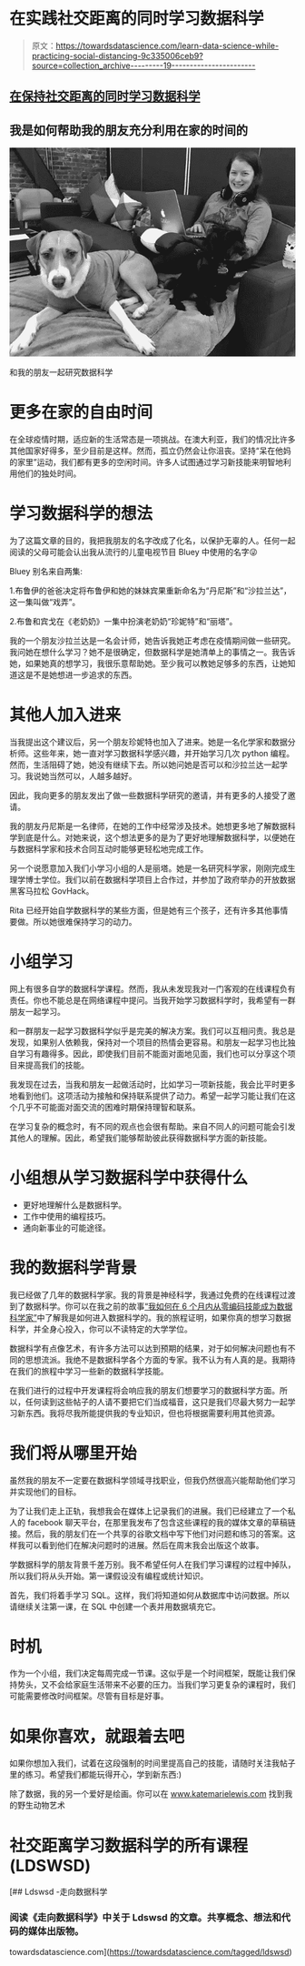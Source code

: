 # 在实践社交距离的同时学习数据科学

> 原文：<https://towardsdatascience.com/learn-data-science-while-practicing-social-distancing-9c335006ceb9?source=collection_archive---------19----------------------->

## [在保持社交距离的同时学习数据科学](https://towardsdatascience.com/tagged/ldswsd)

## 我是如何帮助我的朋友充分利用在家的时间的

![](img/4441d0dff0264b5db985ca8f5ea474eb.png)

和我的朋友一起研究数据科学

# 更多在家的自由时间

在全球疫情时期，适应新的生活常态是一项挑战。在澳大利亚，我们的情况比许多其他国家好得多，至少目前是这样。然而，孤立仍然会让你沮丧。坚持“呆在他妈的家里”运动，我们都有更多的空闲时间。许多人试图通过学习新技能来明智地利用他们的独处时间。

# 学习数据科学的想法

为了这篇文章的目的，我把我朋友的名字改成了化名，以保护无辜的人。任何一起阅读的父母可能会认出我从流行的儿童电视节目 Bluey 中使用的名字😜

Bluey 别名来自两集:

1.布鲁伊的爸爸决定将布鲁伊和她的妹妹宾果重新命名为“丹尼斯”和“沙拉兰达”，这一集叫做“戏弄”。

2.布鲁和宾戈在《老奶奶》一集中扮演老奶奶“珍妮特”和“丽塔”。

我的一个朋友沙拉兰达是一名会计师，她告诉我她正考虑在疫情期间做一些研究。我问她在想什么学习？她不是很确定，但数据科学是她清单上的事情之一。我告诉她，如果她真的想学习，我很乐意帮助她。至少我可以教她足够多的东西，让她知道这是不是她想进一步追求的东西。

# 其他人加入进来

当我提出这个建议后，另一个朋友珍妮特也加入了进来。她是一名化学家和数据分析师。这些年来，她一直对学习数据科学感兴趣，并开始学习几次 python 编程。然而，生活阻碍了她，她没有继续下去。所以她问她是否可以和沙拉兰达一起学习。我说她当然可以，人越多越好。

因此，我向更多的朋友发出了做一些数据科学研究的邀请，并有更多的人接受了邀请。

我的朋友丹尼斯是一名律师，在她的工作中经常涉及技术。她想更多地了解数据科学到底是什么。对她来说，这个想法更多的是为了更好地理解数据科学，以便她在与数据科学家和技术合同互动时能够更轻松地完成工作。

另一个说愿意加入我们小学习小组的人是丽塔。她是一名研究科学家，刚刚完成生理学博士学位。我们以前在数据科学项目上合作过，并参加了政府举办的开放数据黑客马拉松 GovHack。

Rita 已经开始自学数据科学的某些方面，但是她有三个孩子，还有许多其他事情要做。所以她很难保持学习的动力。

# 小组学习

网上有很多自学的数据科学课程。然而，我从未发现我对一门客观的在线课程负有责任。你也不能总是在网络课程中提问。当我开始学习数据科学时，我希望有一群朋友一起学习。

和一群朋友一起学习数据科学似乎是完美的解决方案。我们可以互相问责。我总是发现，如果别人依赖我，保持对一个项目的热情会更容易。和朋友一起学习也比独自学习有趣得多。因此，即使我们目前不能面对面地见面，我们也可以分享这个项目来提高我们的技能。

我发现在过去，当我和朋友一起做活动时，比如学习一项新技能，我会比平时更多地看到他们。这项活动为接触和保持联系提供了动力。希望一起学习能让我们在这个几乎不可能面对面交流的困难时期保持理智和联系。

在学习复杂的概念时，有不同的观点也会很有帮助。来自不同人的问题可能会引发其他人的理解。因此，希望我们能够帮助彼此获得数据科学方面的新技能。

# 小组想从学习数据科学中获得什么

*   更好地理解什么是数据科学。
*   工作中使用的编程技巧。
*   通向新事业的可能途径。

# 我的数据科学背景

我已经做了几年的数据科学家。我的背景是神经科学，我通过免费的在线课程过渡到了数据科学。你可以在我之前的故事[“我如何在 6 个月内从零编码技能成为数据科学家”](/how-i-went-from-zero-coding-skills-to-data-scientist-in-6-months-c2207b65f2f3?source=friends_link&sk=89a5e171073c63d1eea389e80425a702)中了解我是如何进入数据科学的。我的旅程证明，如果你真的想学习数据科学，并全身心投入，你可以不读特定的大学学位。

数据科学有点像艺术，有许多方法可以达到预期的结果，对于如何解决问题也有不同的思想流派。我绝不是数据科学各个方面的专家。我不认为有人真的是。我期待在我们的旅程中学习一些新的数据科学技能。

在我们进行的过程中开发课程将会响应我的朋友们想要学习的数据科学方面。所以，任何读到这些帖子的人请不要把它们当成福音，这只是我们尽最大努力一起学习新东西。我将尽我所能提供我的专业知识，但也将根据需要利用其他资源。

# 我们将从哪里开始

虽然我的朋友不一定要在数据科学领域寻找职业，但我仍然很高兴能帮助他们学习并实现他们的目标。

为了让我们走上正轨，我想我会在媒体上记录我们的进展。我们已经建立了一个私人的 facebook 聊天平台，在那里我发布了包含这些课程的我的媒体文章的草稿链接。然后，我的朋友们在一个共享的谷歌文档中写下他们对问题和练习的答案。这样我可以看到他们在解决问题时的进展。然后在周末我会出版这个故事。

学数据科学的朋友背景千差万别。我不希望任何人在我们学习课程的过程中掉队，所以我们将从头开始。第一课假设没有编程或统计知识。

首先，我们将着手学习 SQL。这样，我们将知道如何从数据库中访问数据。所以请继续关注第一课，在 SQL 中创建一个表并用数据填充它。

# 时机

作为一个小组，我们决定每周完成一节课。这似乎是一个时间框架，既能让我们保持势头，又不会给家庭生活带来不必要的压力。当我们学习更复杂的课程时，我们可能需要修改时间框架。尽管有目标是好事。

# 如果你喜欢，就跟着去吧

如果你想加入我们，试着在这段强制的时间里提高自己的技能，请随时关注我帖子里的练习。希望我们都能玩得开心，学到新东西:)

除了数据，我的另一个爱好是绘画。你可以在 www.katemarielewis.com 找到我的野生动物艺术

# 社交距离学习数据科学的所有课程(LDSWSD)

[](https://towardsdatascience.com/tagged/ldswsd) [## Ldswsd -走向数据科学

### 阅读《走向数据科学》中关于 Ldswsd 的文章。共享概念、想法和代码的媒体出版物。

towardsdatascience.com](https://towardsdatascience.com/tagged/ldswsd)